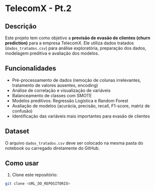 # TelecomX - Pt.2

## Descrição
Este projeto tem como objetivo a **previsão de evasão de clientes (churn prediction)** para a empresa TelecomX. 
Ele utiliza dados tratados (`dados_tratados.csv`) para análise exploratória, preparação dos dados, modelagem preditiva e avaliação dos modelos.

## Funcionalidades
- Pré-processamento de dados (remoção de colunas irrelevantes, tratamento de valores ausentes, encoding)
- Análise de correlação e visualização de variáveis
- Balanceamento de classes com SMOTE
- Modelos preditivos: Regressão Logística e Random Forest
- Avaliação de modelos (acurácia, precisão, recall, F1-score, matriz de confusão)
- Identificação das variáveis mais importantes para evasão de clientes

## Dataset
O arquivo `dados_tratados.csv` deve ser colocado na mesma pasta do notebook ou carregado diretamente do GitHub.

## Como usar
1. Clone este repositório:
```bash
git clone <URL_DO_REPOSITORIO>
